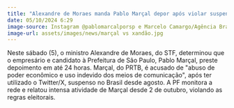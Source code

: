 ```yaml
---
title: "Alexandre de Moraes manda Pablo Marçal depor após violar suspensão do Twitter/X"
date: 05/10/2024 6:29
image-source: Instagram @pablomarcalporsp e Marcelo Camargo/Agência Brasil
image-url: assets/images/news/marçal vs xandão.jpg
---
```


Neste sábado (5), o ministro Alexandre de Moraes, do STF, determinou que o empresário e candidato à Prefeitura de São Paulo, Pablo Marçal, preste depoimento em até 24 horas. Marçal, do PRTB, é acusado de "abuso de poder econômico e uso indevido dos meios de comunicação", após ter utilizado o Twitter/X, suspenso no Brasil desde agosto. A PF monitora a rede e relatou intensa atividade de Marçal desde 2 de outubro, violando as regras eleitorais.